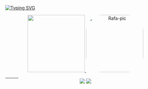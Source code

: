 [![Typing SVG](https://readme-typing-svg.herokuapp.com/?color=dd6387&size=35&center=true&vCenter=true&width=1000&lines=Hey,+my+name+is+Gabrielli!;I'm+19+years+old;I'm+from+São+Paulo,+Brazil;You're+welcome!+:%29)](https://git.io/typing-svg)
 

<div align="center">
  <a href="https://github.com/Ebagyu">
  <img height="180em" src="https://github-readme-stats.vercel.app/api?username=Ebagyu&show_icons=true&theme=dracula&include_all_commits=true&count_private=true"/>
  <img align="down" alt="Rafa-pic" height="180" style="border-radius:50px;" src="https://cdn.discordapp.com/attachments/991892387813142570/1011128892821610496/1689727_MMm0C735.png">
</div>
<div>
⠀⠀⠀⠀
</div>
 
<div align="center"> 
 <a href="https://instagram.com/__ga.bee" target="_blank"><img src="https://img.shields.io/badge/-Instagram-%23E4405F?style=for-the-badge&logo=instagram&logoColor=white" target="_blank"></a>
 <a href="https://www.linkedin.com/in/gabrielli-gama-242071221/" target="_blank"><img src="https://img.shields.io/badge/-LinkedIn-%230077B5?style=for-the-badge&logo=linkedin&logoColor=white" target="_blank"></a> 
 

 
</div>

